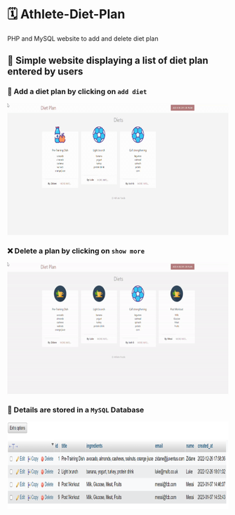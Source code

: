 # 🗓️ __Athlete-Diet-Plan__
PHP and MySQL website to add and delete diet plan

## 🥘 Simple website displaying a list of diet plan entered by users

### __📝 Add a diet plan by clicking on `add diet`__

<img src="https://raw.githubusercontent.com/trial-pyth/Athlete-Diet-Plan/master/gif/add-plan.gif" alt="add=plan" height=300 />


###  __❌ Delete a plan by clicking on `show more`__

<img src="https://raw.githubusercontent.com/trial-pyth/Athlete-Diet-Plan/master/gif/delete-plan.gif" alt="add=plan" height=300 />

### __📌 Details are stored in a `MySQL` Database__

<img src="https://raw.githubusercontent.com/trial-pyth/Athlete-Diet-Plan/master/gif/mysql_db.PNG" alt="add=plan" height=200 />






